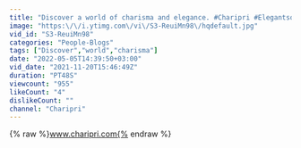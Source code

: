 ```yaml
---
title: "Discover a world of charisma and elegance. #Charipri #Elegantsoul"
image: "https:\/\/i.ytimg.com\/vi\/S3-ReuiMn98\/hqdefault.jpg"
vid_id: "S3-ReuiMn98"
categories: "People-Blogs"
tags: ["Discover","world","charisma"]
date: "2022-05-05T14:39:50+03:00"
vid_date: "2021-11-20T15:46:49Z"
duration: "PT48S"
viewcount: "955"
likeCount: "4"
dislikeCount: ""
channel: "Charipri"
---
```

{% raw %}www.charipri.com{% endraw %}
